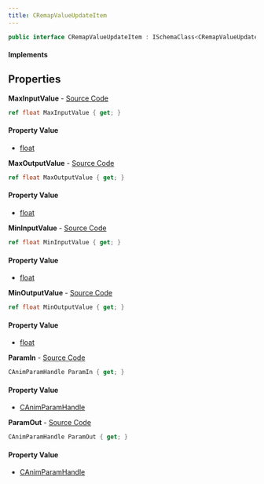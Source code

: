 ```yaml
---
title: CRemapValueUpdateItem
---
```


```csharp
public interface CRemapValueUpdateItem : ISchemaClass<CRemapValueUpdateItem>, ISchemaField, ISchemaClass, INativeHandle
```

#### Implements

## Properties

**MaxInputValue** - [Source Code](https://github.com/swiftly-solution/swiftlys2/blob/master/managed/src/SwiftlyS2.Generated/Schemas/Interfaces/CRemapValueUpdateItem.cs#L22)

```csharp
ref float MaxInputValue { get; }
```

#### Property Value

- [float](https://learn.microsoft.com/dotnet/api/system.single)

**MaxOutputValue** - [Source Code](https://github.com/swiftly-solution/swiftlys2/blob/master/managed/src/SwiftlyS2.Generated/Schemas/Interfaces/CRemapValueUpdateItem.cs#L26)

```csharp
ref float MaxOutputValue { get; }
```

#### Property Value

- [float](https://learn.microsoft.com/dotnet/api/system.single)

**MinInputValue** - [Source Code](https://github.com/swiftly-solution/swiftlys2/blob/master/managed/src/SwiftlyS2.Generated/Schemas/Interfaces/CRemapValueUpdateItem.cs#L20)

```csharp
ref float MinInputValue { get; }
```

#### Property Value

- [float](https://learn.microsoft.com/dotnet/api/system.single)

**MinOutputValue** - [Source Code](https://github.com/swiftly-solution/swiftlys2/blob/master/managed/src/SwiftlyS2.Generated/Schemas/Interfaces/CRemapValueUpdateItem.cs#L24)

```csharp
ref float MinOutputValue { get; }
```

#### Property Value

- [float](https://learn.microsoft.com/dotnet/api/system.single)

**ParamIn** - [Source Code](https://github.com/swiftly-solution/swiftlys2/blob/master/managed/src/SwiftlyS2.Generated/Schemas/Interfaces/CRemapValueUpdateItem.cs#L16)

```csharp
CAnimParamHandle ParamIn { get; }
```

#### Property Value

- [CAnimParamHandle](/docs/api/shared/schemadefinitions/canimparamhandle)

**ParamOut** - [Source Code](https://github.com/swiftly-solution/swiftlys2/blob/master/managed/src/SwiftlyS2.Generated/Schemas/Interfaces/CRemapValueUpdateItem.cs#L18)

```csharp
CAnimParamHandle ParamOut { get; }
```

#### Property Value

- [CAnimParamHandle](/docs/api/shared/schemadefinitions/canimparamhandle)

